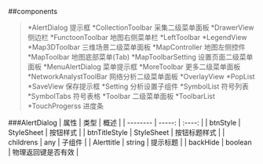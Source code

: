 ##components


> *AlertDialog             提示框
> *CollectionToolbar       采集二级菜单面板
> *DrawerView              侧边栏
> *FunctoonToolbar         地图右侧菜单栏
> *LeftToolbar
> *LegendView
> *Map3DToolbar            三维场景二级菜单面板
> *MapController           地图左侧控件
> *MapToolbar              地图底部菜单(Tab)
> *MapToolbarSetting       设置页面二级菜单面板
> *MenuAlertDialog         菜单提示框
> *MoreToolbar             更多二级菜单面板
> *NetworkAnalystToolBar   网络分析二级菜单面板
> *OverlayView
> *PopList
> *SaveView                保存提示框
> *Setting                 分析设置子组件
> *SymbolList              符号列表
> *SymbolTabs              符号表格
> *Toolbar                 二级菜单面板
> *ToolbarList
> *TouchProgerss           进度条




###AlertDialog
| 属性        | 类型   |  概述  |
| --------   | -----:  | :----:  |
| btnStyle                 |   StyleSheet  |   按钮样式         |
| btnTitleStyle            |   StyleSheet  |   按钮标题样式     |
| childrens                |   any     |   子组件              |
| Alerttitle               |   string  |   提示标题             |
| backHide                 |   boolean |   物理返回键是否有效    |
